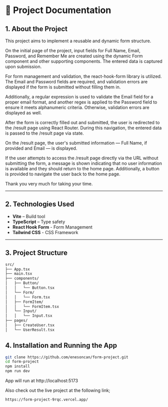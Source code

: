 # 📘 Project Documentation

## 1. About the Project

This project aims to implement a reusable and dynamic form structure.

On the initial page of the project, input fields for Full Name, Email, Password, and Remember Me are created using the dynamic Form component and other supporting components. The entered data is captured upon submission.

For form management and validation, the react-hook-form library is utilized. The Email and Password fields are required, and validation errors are displayed if the form is submitted without filling them in.

Additionally, a regular expression is used to validate the Email field for a proper email format, and another regex is applied to the Password field to ensure it meets alphanumeric criteria. Otherwise, validation errors are displayed as well.

After the form is correctly filled out and submitted, the user is redirected to the /result page using React Router. During this navigation, the entered data is passed to the /result page via state.

On the /result page, the user's submitted information — Full Name, if provided and Email — is displayed.

If the user attempts to access the /result page directly via the URL without submitting the form, a message is shown indicating that no user information is available and they should return to the home page. Additionally, a button is provided to navigate the user back to the home page.

Thank you very much for taking your time. 

---

## 2. Technologies Used

- **Vite** – Build tool
- **TypeScript** – Type safety
- **React Hook Form** - Form Management
- **Tailwind CSS** - CSS Framework

---

## 3. Project Structure

```bash
src/
├── App.tsx
├── main.tsx 
├── components/
│   ├── Button/
│   │   └── Button.tsx    
│   └── Form/
│   │   └── Form.tsx 
│   ├── FormItem/
│   │   └── FormItem.tsx    
│   └── Input/
│   │   └── Input.tsx   
├── pages/
│   ├── CreateUser.tsx
│   └── UserResult.tsx
```

## 4. Installation and Running the App

```bash
git clone https://github.com/enesoncan/form-project.git
cd form-project
npm install
npm run dev
```
App will run at http://localhost:5173

Also check out the live project at the following link;
```bash
https://form-project-9rqc.vercel.app/
```